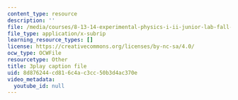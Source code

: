 ```yaml
---
content_type: resource
description: ''
file: /media/courses/8-13-14-experimental-physics-i-ii-junior-lab-fall-2016-spring-2017/8d876244cd816c4ac3cc50b3d4ac370e_3032008.srt
file_type: application/x-subrip
learning_resource_types: []
license: https://creativecommons.org/licenses/by-nc-sa/4.0/
ocw_type: OCWFile
resourcetype: Other
title: 3play caption file
uid: 8d876244-cd81-6c4a-c3cc-50b3d4ac370e
video_metadata:
  youtube_id: null
---
```

